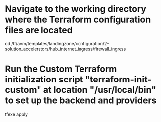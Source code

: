 # Navigate to the working directory where the Terraform configuration files are located
cd /tf/avm/templates/landingzone/configuration/2-solution_accelerators/hub_internet_ingress/firewall_ingress

# Run the **Custom** Terraform initialization script "terraform-init-custom" at location "/usr/local/bin" to set up the backend and providers
tfexe apply
